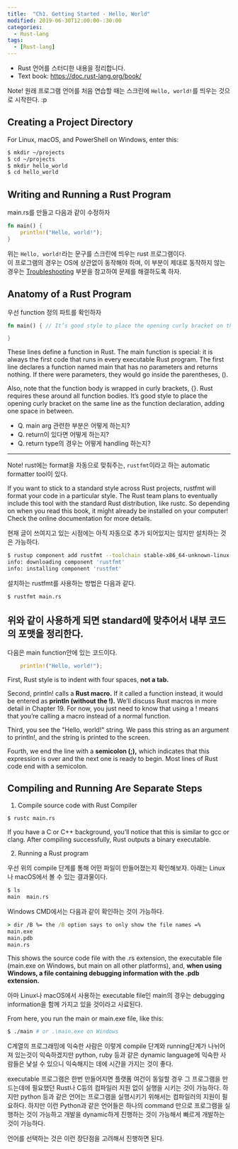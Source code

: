 ```yaml
---
title:  "Ch1. Getting Started - Hello, World"
modified: 2019-06-30T12:00:00-:30:00
categories:
  - Rust-lang
tags:
  - [Rust-lang]
---
```


-   Rust 언어를 스터디한 내용을 정리합니다.
-   Text book: <https://doc.rust-lang.org/book/>

Note! 원래 프로그램 언어를 처음 연습할 때는 스크린에 `Hello, world!`를 띄우는 것으로 시작한다. :p

## Creating a Project Directory

For Linux, macOS, and PowerShell on Windows, enter this:

```bash
$ mkdir ~/projects
$ cd ~/projects
$ mkdir hello_world
$ cd hello_world
```

## Writing and Running a Rust Program

main.rs를 만들고 다음과 같이 수정하자

```rust
fn main() {
    println!("Hello, world!");
}
```

위는 `Hello, world!`라는 문구를 스크린에 띄우는 rust 프로그램이다.<br>
이 프로그램의 경우는 OS에 상관없이 동작해야 하며, 이 부분이 제대로 동작하지 않는 경우는 [Troubleshooting](https://cmpark0126.github.io/rust-lang/rust-lang_1-1/#troubleshooting) 부분을 참고하여 문제를 해결하도록 하자.

## Anatomy of a Rust Program

우선 function 정의 파트를 확인하자
```rust
fn main() { // It’s good style to place the opening curly bracket on the same line as the function declaration, adding one space in between.

}
```

These lines define a function in Rust. The main function is special: it is always the first code that runs in every executable Rust program. The first line declares a function named main that has no parameters and returns nothing. If there were parameters, they would go inside the parentheses, ().

Also, note that the function body is wrapped in curly brackets, {}. Rust requires these around all function bodies. It’s good style to place the opening curly bracket on the same line as the function declaration, adding one space in between.

- Q. main arg 관련한 부분은 어떻게 하는지?
- Q. return이 있다면 어떻게 하는지?
- Q. return type의 경우는 어떻게 handling 하는지?

---
Note! rust에는 format을 자동으로 맞춰주는, `rustfmt`이라고 하는 automatic formatter tool이 있다.

If you want to stick to a standard style across Rust projects, rustfmt will format your code in a particular style. The Rust team plans to eventually include this tool with the standard Rust distribution, like rustc. So depending on when you read this book, it might already be installed on your computer! Check the online documentation for more details.

현재 글이 쓰여지고 있는 시점에는 아직 자동으로 추가 되어있지는 않지만 설치하는 것은 가능하다.

```bash
$ rustup component add rustfmt --toolchain stable-x86_64-unknown-linux-gnu
info: downloading component 'rustfmt'
info: installing component 'rustfmt'
```

설치하는 rustfmt를 사용하는 방법은 다음과 같다.
```bash
$ rustfmt main.rs
```

위와 같이 사용하게 되면 standard에 맞추어서 내부 코드의 포맷을 정리한다.
---

다음은 main function안에 있는 코드이다.
```rust
    println!("Hello, world!");
```

First, Rust style is to indent with four spaces, **not a tab.**

Second, println! calls a **Rust macro.** If it called a function instead, it would be entered as **println (without the !).** We’ll discuss Rust macros in more detail in Chapter 19. For now, you just need to know that using a ! means that you’re calling a macro instead of a normal function.

Third, you see the "Hello, world!" string. We pass this string as an argument to println!, and the string is printed to the screen.

Fourth, we end the line with a **semicolon (;),** which indicates that this expression is over and the next one is ready to begin. Most lines of Rust code end with a semicolon.

## Compiling and Running Are Separate Steps

1. Compile source code with Rust Compiler
```bash
$ rustc main.rs
```

If you have a C or C++ background, you’ll notice that this is similar to gcc or clang. After compiling successfully, Rust outputs a binary executable.

2. Running a Rust program

우선 위의 compile 단계를 통해 어떤 파일이 만들어졌는지 확인해보자. 아래는 Linux나 macOS에서 볼 수 있는 결과물이다.
```bash
$ ls
main  main.rs
```

Windows CMD에서는 다음과 같이 확인하는 것이 가능하다.
```cmd
> dir /B %= the /B option says to only show the file names =%
main.exe
main.pdb
main.rs
```

This shows the source code file with the .rs extension, the executable file (main.exe on Windows, but main on all other platforms), and, **when using Windows, a file containing debugging information with the .pdb extension.**

아마 Linux나 macOS에서 사용하는 executable file인 main의 경우는 debugging information을 함께 가지고 있을 것이라고 사료된다.

From here, you run the main or main.exe file, like this:

```bash
$ ./main # or .\main.exe on Windows
```


C계열의 프로그래밍에 익숙한 사람은 이렇게 compile 단계와 running단계가 나뉘어져 있는것이 익숙하겠지만 python, ruby 등과 같은 dynamic language에 익숙한 사람들은 낯설 수 있으니 익숙해지는 데에 시간을 가지는 것이 좋다.

executable 프로그램은 한번 만들어지면 플랫폼 여건이 동일할 경우 그 프로그램을 만드는데에 필요했던 Rust나 C등의 컴파일러 지원 없이 실행을 시키는 것이 가능하다. 하지만 python 등과 같은 언어는 프로그램을 실행시키기 위해서는 컴파일러의 지원이 필요하다. 하지만 이런 Python과 같은 언어들은 하나의 command 만으로 프로그램을 실행하는 것이 가능하고 개발을 dynamic하게 진행하는 것이 가능해서 빠르게 개발하는 것이 가능하다.

언어를 선택하는 것은 이런 장단점을 고려해서 진행하면 된다.
